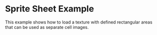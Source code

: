 # Sprite Sheet Example
This example shows how to load a texture with defined rectangular areas that can be used as separate cell images.
